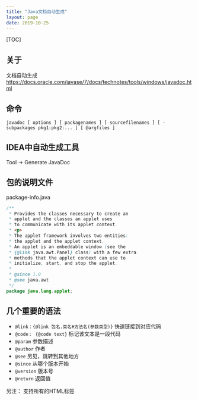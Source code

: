 ```yaml
---
title: "Java文档自动生成"
layout: page
date: 2019-10-25
---
```

[TOC]

## 关于
文档自动生成 <https://docs.oracle.com/javase/7/docs/technotes/tools/windows/javadoc.html>

## 命令
```shell script
javadoc [ options ] [ packagenames ] [ sourcefilenames ] [ -subpackages pkg1:pkg2:... ] [ @argfiles ]
```

## IDEA中自动生成工具
Tool -> Generate JavaDoc

## 包的说明文件
package-info.java

```java
/**
 * Provides the classes necessary to create an  
 * applet and the classes an applet uses 
 * to communicate with its applet context.
 * <p>
 * The applet framework involves two entities:
 * the applet and the applet context.
 * An applet is an embeddable window (see the
 * {@link java.awt.Panel} class) with a few extra
 * methods that the applet context can use to 
 * initialize, start, and stop the applet.
 *
 * @since 1.0
 * @see java.awt
 */
package java.lang.applet;
```

## 几个重要的语法
- `@link：{@link 包名.类名#方法名(参数类型)}` 快速链接到对应代码
- `@code： {@code text}` 标记该文本是一段代码
- `@param` 参数描述
- `@author` 作者
- `@see` 另见，跳转到其他地方
- `@since` 从哪个版本开始
- `@version` 版本号
- `@return` 返回值

另注： 支持所有的HTML标签



